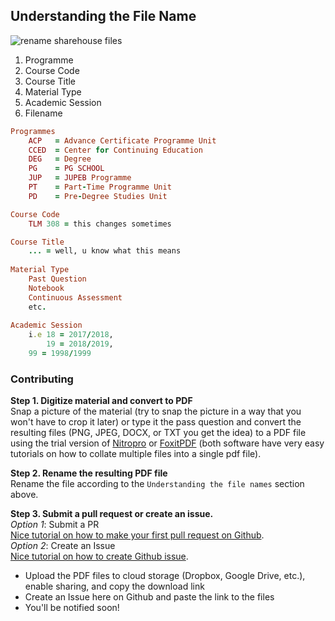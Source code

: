 ## Understanding the File Name
![rename sharehouse files](https://user-images.githubusercontent.com/38544672/110798618-a58c7a00-827a-11eb-8106-408fa6fb2cd6.jpg)


1. Programme
2. Course Code
3. Course Title
4. Material Type
5. Academic Session
6. Filename

```ruby
Programmes
    ACP   = Advance Certificate Programme Unit
    CCED  = Center for Continuing Education
    DEG   = Degree 
    PG    = PG SCHOOL
    JUP   = JUPEB Programme
    PT    = Part-Time Programme Unit
    PD    = Pre-Degree Studies Unit

Course Code
    TLM 308 = this changes sometimes

Course Title
    ... = well, u know what this means
 
Material Type
    Past Question
    Notebook
    Continuous Assessment
    etc.
    
Academic Session
    i.e 18 = 2017/2018, 
    	19 = 2018/2019, 
	99 = 1998/1999
```
### Contributing
__Step 1. Digitize material and convert to PDF__\
Snap a picture of the material (try to snap the picture in a way that you won't have to crop it later) or type it the pass question and convert the resulting files (PNG, JPEG, DOCX, or TXT you get the idea) to a PDF file using the trial version of [Nitropro](https://www.gonitro.com/) or [FoxitPDF](https://www.foxitsoftware.com/) (both software have very easy tutorials on how to collate multiple files into a single pdf file).

__Step 2. Rename the resulting PDF file__\
Rename the file according to the `Understanding the file names` section above.

__Step 3. Submit a pull request or create an issue.__\
_Option 1_: Submit a PR\
[Nice tutorial on how to make your first pull request on Github](https://www.freecodecamp.org/news/how-to-make-your-first-pull-request-on-github-3/).\
_Option 2_: Create an Issue\
[Nice tutorial on how to create Github issue](https://docs.github.com/en/github/managing-your-work-on-github/creating-an-issue).

- Upload the PDF files to cloud storage (Dropbox, Google Drive, etc.), enable sharing, and copy the download link
- Create an Issue here on Github and paste the link to the files
- You'll be notified soon!

